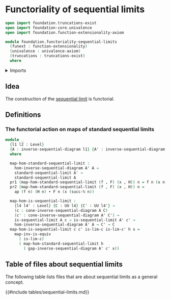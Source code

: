 # Functoriality of sequential limits

```agda
open import foundation.truncations-exist
open import foundation-core.univalence
open import foundation.function-extensionality-axiom

module foundation.functoriality-sequential-limits
  (funext : function-extensionality)
  (univalence : univalence-axiom)
  (truncations : truncations-exist)
  where
```

<details><summary>Imports</summary>

```agda
open import elementary-number-theory.natural-numbers

open import foundation.action-on-identifications-functions
open import foundation.cones-over-inverse-sequential-diagrams funext univalence truncations
open import foundation.dependent-pair-types
open import foundation.inverse-sequential-diagrams funext univalence truncations
open import foundation.morphisms-inverse-sequential-diagrams funext univalence truncations
open import foundation.sequential-limits funext univalence truncations
open import foundation.universe-levels

open import foundation-core.equivalences
open import foundation-core.identity-types
```

</details>

## Idea

The construction of the [sequential limit](foundation.sequential-limits.md) is
functorial.

## Definitions

### The functorial action on maps of standard sequential limits

```agda
module _
  {l1 l2 : Level}
  {A : inverse-sequential-diagram l1} {A' : inverse-sequential-diagram l2}
  where

  map-hom-standard-sequential-limit :
    hom-inverse-sequential-diagram A' A →
    standard-sequential-limit A' →
    standard-sequential-limit A
  pr1 (map-hom-standard-sequential-limit (f , F) (x , H)) n = f n (x n)
  pr2 (map-hom-standard-sequential-limit (f , F) (x , H)) n =
    ap (f n) (H n) ∙ F n (x (succ-ℕ n))

  map-hom-is-sequential-limit :
    {l4 l4' : Level} {C : UU l4} {C' : UU l4'} →
    (c : cone-inverse-sequential-diagram A C)
    (c' : cone-inverse-sequential-diagram A' C') →
    is-sequential-limit A c → is-sequential-limit A' c' →
    hom-inverse-sequential-diagram A' A → C' → C
  map-hom-is-sequential-limit c c' is-lim-c is-lim-c' h x =
    map-inv-is-equiv
      ( is-lim-c)
      ( map-hom-standard-sequential-limit h
        ( gap-inverse-sequential-diagram A' c' x))
```

## Table of files about sequential limits

The following table lists files that are about sequential limits as a general
concept.

{{#include tables/sequential-limits.md}}
